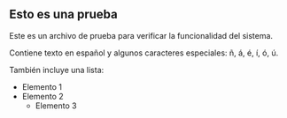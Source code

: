 ## Esto es una prueba

Este es un archivo de prueba para verificar la funcionalidad del sistema.

Contiene texto en español y algunos caracteres especiales: ñ, á, é, í, ó, ú.

También incluye una lista:
- Elemento 1
- Elemento 2
  - Elemento 3